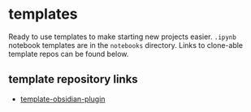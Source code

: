 # templates

Ready to use templates to make starting new projects easier. `.ipynb` notebook templates are in the `notebooks` directory. Links to clone-able template repos can be found below.

## template repository links

- [template-obsidian-plugin](https://github.com/jacob-danner/template-obsidian-plugin)
